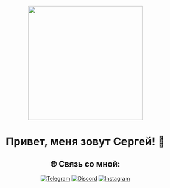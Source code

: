 <p align="center">
  <img src="https://miro.medium.com/fit/c/184/184/1*a-HMfeg5w-W02Nrw21iPtg.gif" width="300">
</p>
<h1 align="center">Привет, меня зовут Cергей! 👋</h1>
<div align="center">
  
## 🌐 Связь со мной: 

[![Telegram](https://img.shields.io/badge/Telegram-blue?style=for-the-bage&logo=telegram&logoColor=white)](https://t.me/savachechen)
[![Discord](https://img.shields.io/badge/Discord-%237289DA.svg?logo=discord&logoColor=white)](https://discord.gg/chemodan1988)
[![Instagram](https://img.shields.io/badge/Instagram-orange?style=for-the-bage&logo=instagram&logoColor=white)](https://instagram.com/cook_in_soul)

</div>



